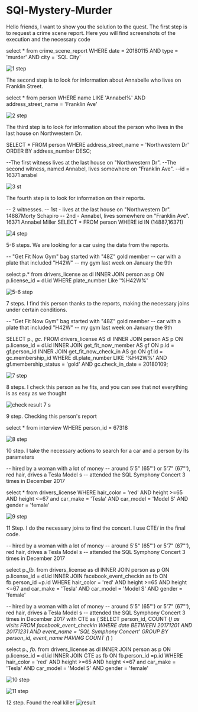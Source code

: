 # SQl-Mystery-Murder
Hello friends, I want to show you the solution to the quest.
The first step is to request a crime scene report. Here you will find screenshots of the execution and the necessary code 


select * from crime_scene_report
WHERE date = 20180115 AND type = 'murder' AND city = 'SQL City'

![1 step](https://github.com/Hordiychuk-Radion/SQl-Mystery-Murder/assets/139583782/160b0898-92a2-4a03-98ad-b39393984281)

The second step is to look for information about Annabelle who lives on Franklin Street. 


select * from person 
WHERE name LIKE 'Annabel%' AND address_street_name  = 'Franklin Ave'

![2 step](https://github.com/Hordiychuk-Radion/SQl-Mystery-Murder/assets/139583782/b0a89a0b-ab49-49a3-9a9e-1b1b3c8a47c8)

The third step is to look for information about the person who lives in the last house on Northwestern Dr.


SELECT * FROM person
WHERE address_street_name = 'Northwestern Dr'
ORDER BY address_number DESC;

--The first witness lives at the last house on "Northwestern Dr".
--The second witness, named Annabel, lives somewhere on "Franklin Ave".
--id = 16371 anabel

![3 st](https://github.com/Hordiychuk-Radion/SQl-Mystery-Murder/assets/139583782/851e8b19-fd01-4988-81e0-08002c0a76bb)

The fourth step is to look for information on their reports.


-- 2 witnesses.
-- 1st - lives at the last house on "Northwestern Dr". 14887Morty Schapiro
-- 2nd - Annabel, lives somewhere on "Franklin Ave". 16371 Annabel Miller
SELECT *
FROM person
WHERE id IN (14887,16371)

![4 step](https://github.com/Hordiychuk-Radion/SQl-Mystery-Murder/assets/139583782/049dcff8-ad2e-41b3-a4d7-b4e96eabe7bc)

5-6 steps.  We are looking for a car using the data from the reports.


-- "Get Fit Now Gym" bag started with "48Z" gold member
-- car with a plate that included "H42W"
-- my gym last week on January the 9th


select p.* from drivers_license as dl
INNER JOIN person as p ON  p.license_id = dl.id
WHERE plate_number Like '%H42W%'

![5-6 step](https://github.com/Hordiychuk-Radion/SQl-Mystery-Murder/assets/139583782/036ab023-b1ed-4a49-9f31-9109d9f7d7a9)

7 steps.  I find this person thanks to the reports, making the necessary joins under certain conditions.


-- "Get Fit Now Gym" bag started with "48Z" gold member
-- car with a plate that included "H42W"
-- my gym last week on January the 9th

SELECT p.*, gc.*
FROM drivers_license AS dl
INNER JOIN person AS p ON p.license_id = dl.id
INNER JOIN get_fit_now_member AS gf ON p.id = gf.person_id
INNER JOIN get_fit_now_check_in AS gc ON gf.id = gc.membership_id
WHERE dl.plate_number LIKE '%H42W%'
AND gf.membership_status = 'gold'
AND gc.check_in_date = 20180109;

![7 step](https://github.com/Hordiychuk-Radion/SQl-Mystery-Murder/assets/139583782/b6155497-657f-4fe0-ada1-f20627ce216d)

8 steps. I check this person as he fits, and you can see that not everything is as easy as we thought

![check result 7 s](https://github.com/Hordiychuk-Radion/SQl-Mystery-Murder/assets/139583782/26c35735-ec39-44d5-8847-76ffc489b86d)

9 step.  Checking this person's report 


select * from interview
WHERE person_id = 67318

![8 step](https://github.com/Hordiychuk-Radion/SQl-Mystery-Murder/assets/139583782/2415beb1-ada3-44f4-8075-7ac5ce3dded5)

10 step.  I take the necessary actions to search for a car and a person by its parameters


-- hired by a woman with a lot of money
-- around 5'5" (65"') or 5'7" (67"'), red hair, drives a Tesla Model s
-- attended the SQL Symphony Concert 3 times in December 2017

select * from drivers_license
WHERE hair_color = 'red'
AND height >=65
AND height <=67
and car_make = 'Tesla'
AND car_model = 'Model S'
AND gender = 'female'

![9 step](https://github.com/Hordiychuk-Radion/SQl-Mystery-Murder/assets/139583782/dcea881b-999b-4ca8-8f77-84a9dacd47f8)

11 Step. I do the necessary joins to find the concert. I use CTE/ in the final code.


-- hired by a woman with a lot of money
-- around 5'5" (65"') or 5'7" (67"'), red hair, drives a Tesla Model s
-- attended the SQL Symphony Concert 3 times in December 2017

select p.*,fb.* from drivers_license as dl
INNER JOIN person as p ON p.license_id = dl.id
INNER JOIN facebook_event_checkin as fb ON fb.person_id =p.id
WHERE hair_color = 'red'
AND height >=65
AND height <=67
and car_make = 'Tesla'
AND car_model = 'Model S'
AND gender = 'female'


-- hired by a woman with a lot of money
-- around 5'5" (65"') or 5'7" (67"'), red hair, drives a Tesla Model s
-- attended the SQL Symphony Concert 3 times in December 2017
with CTE as (
SELECT
person_id,
COUNT (*) as visits
FROM facebook_event_checkin
WHERE date BETWEEN 20171201 AND 20171231
AND event_name = 'SQL Symphony Concert'
GROUP BY person_id,
event_name
HAVING COUNT (*)
)



select p.*, fb.* from drivers_license as dl
INNER JOIN person as p ON p.license_id = dl.id
INNER JOIN CTE as fb ON fb.person_id =p.id
WHERE hair_color = 'red'
AND height >=65
AND height <=67
and car_make = 'Tesla'
AND car_model = 'Model S'
AND gender = 'female'

![10 step](https://github.com/Hordiychuk-Radion/SQl-Mystery-Murder/assets/139583782/de535e63-b831-4bc5-b56b-8f78ff4c76b7)

![11 step](https://github.com/Hordiychuk-Radion/SQl-Mystery-Murder/assets/139583782/794844fe-e3a5-4d58-a952-42afd7d3d49a)


12 step. Found the real killer
![result](https://github.com/Hordiychuk-Radion/SQl-Mystery-Murder/assets/139583782/cb4b2f62-e87e-4f3e-96fb-170762f1f20b)



